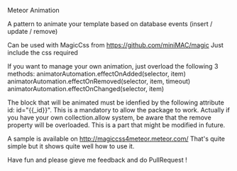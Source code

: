 Meteor Animation

A pattern to animate your template based on database events (insert / update / remove)

Can be used with MagicCss from https://github.com/miniMAC/magic
Just include the css required

If you want to manage your own animation, just overload the following 3 methods:
	animatorAutomation.effectOnAdded(selector, item)
	animatorAutomation.effectOnRemoved(selector, item, timeout)
	animatorAutomation.effectOnChanged(selector, item)

The block that will be animated must be idenfied by the following attribute id: id="{{_id}}". This is a mandatory to allow the package to work.
Actually if you have your own collection.allow system, be aware that the remove property will be overloaded. This is a part that might be modified in future.

A sample is available on http://magiccss4meteor.meteor.com/
That's quite simple but it shows quite well how to use it.

Have fun and please gieve me feedback and do PullRequest !
